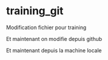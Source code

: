 # training_git

Modification fichier pour training

Et maintenant on modifie depuis github

Et maintenant depuis la machine locale
